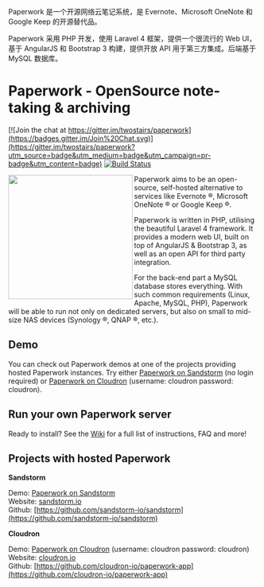 
Paperwork 是一个开源网络云笔记系统，是 Evernote、Microsoft OneNote 和 Google Keep 的开源替代品。

Paperwork 采用 PHP 开发，使用 Laravel 4 框架，提供一个很流行的 Web UI，基于 AngularJS 和 Bootstrap 3 构建，提供开放 API 用于第三方集成。后端基于 MySQL 数据库。



Paperwork - OpenSource note-taking & archiving
==============================================

[![Join the chat at https://gitter.im/twostairs/paperwork](https://badges.gitter.im/Join%20Chat.svg)](https://gitter.im/twostairs/paperwork?utm_source=badge&utm_medium=badge&utm_campaign=pr-badge&utm_content=badge)
[![Build Status](https://travis-ci.org/twostairs/paperwork.svg?branch=master)](https://travis-ci.org/twostairs/paperwork)

<img src="https://raw.githubusercontent.com/twostairs/paperwork/master/paperwork-logo.png" width="250" align="left" />

Paperwork aims to be an open-source, self-hosted alternative to services like Evernote ®, Microsoft OneNote ® or Google Keep ®.

Paperwork is written in PHP, utilising the beautiful Laravel 4 framework. It provides a modern web UI, built on top of AngularJS & Bootstrap 3, as well as an open API for third party integration.

For the back-end part a MySQL database stores everything. With such common requirements (Linux, Apache, MySQL, PHP), Paperwork will be able to run not only on dedicated servers, but also on small to mid-size NAS devices (Synology ®, QNAP ®, etc.).

## Demo

You can check out Paperwork demos at one of the projects providing hosted Paperwork instances. Try either [Paperwork on Sandstorm](https://oasis.sandstorm.io/appdemo/vxe8awcxvtj6yu0vgjpm1tsaeu7x8v8tfp71tyvnm6ykkephu9q0) (no login required) or [Paperwork on Cloudron](https://my-demo.cloudron.me) (username: cloudron password: cloudron).

## Run your own Paperwork server

Ready to install? See the [Wiki](https://github.com/twostairs/paperwork/wiki) for a full list of instructions, FAQ and more!

## Projects with hosted Paperwork

**Sandstorm**

Demo: [Paperwork on Sandstorm](https://oasis.sandstorm.io/appdemo/vxe8awcxvtj6yu0vgjpm1tsaeu7x8v8tfp71tyvnm6ykkephu9q0)  
Website: [sandstorm.io](https://sandstorm.io)  
Github: [https://github.com/sandstorm-io/sandstorm](https://github.com/sandstorm-io/sandstorm)  

**Cloudron**

Demo: [Paperwork on Cloudron](https://my-demo.cloudron.me) (username: cloudron password: cloudron)  
Website: [cloudron.io](https://cloudron.io)  
Github: [https://github.com/cloudron-io/paperwork-app](https://github.com/cloudron-io/paperwork-app)  
